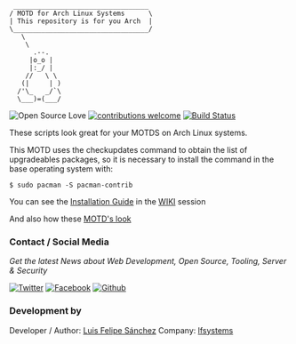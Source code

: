      __________________________________
    / MOTD for Arch Linux Systems      \
    | This repository is for you Arch  |
    \__________________________________/
       \
        \
          .--.
         |o_o |
         |:_/ |
        //   \ \
       (|     | )
      /'\_   _/`\
      \___)=(___/

![Open Source Love](https://badges.frapsoft.com/os/v1/open-source.svg?v=103)
[![contributions welcome](https://img.shields.io/badge/contributions-welcome-brightgreen.svg?style=flat)](https://github.com/lfelipe1501/Arch-MOTD/issues)
[![Build Status](https://img.shields.io/travis/rust-lang/rust/master.svg)](https://github.com/lfelipe1501/Arch-MOTD/commits)

These scripts look great for your MOTDS on Arch Linux systems.

This MOTD uses the checkupdates command to obtain the list of upgradeables packages, so it is necessary to install the command in the base operating system with:

`$ sudo pacman -S pacman-contrib `

You can see the [Installation Guide](https://github.com/lfelipe1501/Arch-MOTD/wiki/Installation-Guide) in the [WIKI](https://github.com/lfelipe1501/Arch-MOTD/wiki) session

And also how these [MOTD's look](https://github.com/lfelipe1501/Arch-MOTD/wiki/MOTD-captures)

### Contact / Social Media

*Get the latest News about Web Development, Open Source, Tooling, Server & Security*

[![Twitter](https://github.frapsoft.com/social/twitter.png)](https://twitter.com/lfelipe1501)
[![Facebook](https://github.frapsoft.com/social/facebook.png)](https://www.facebook.com/lfelipe1501)
[![Github](https://github.frapsoft.com/social/github.png)](https://github.com/lfelipe1501)

### Development by

Developer / Author: [Luis Felipe Sánchez](https://github.com/lfelipe1501)
Company: [lfsystems](https://www.lfsystems.xyz)
